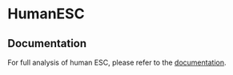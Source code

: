 # HumanESC

## Documentation
For full analysis of human ESC, please refer to the [documentation](https://humanesc.readthedocs.io/en/latest/).

